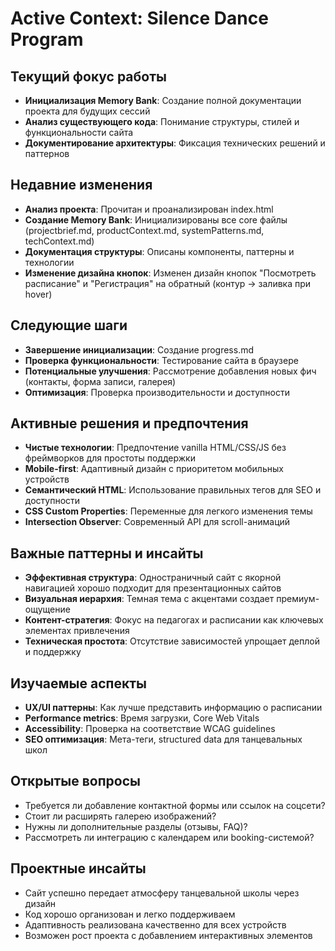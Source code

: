 # Active Context: Silence Dance Program

## Текущий фокус работы
- **Инициализация Memory Bank**: Создание полной документации проекта для будущих сессий
- **Анализ существующего кода**: Понимание структуры, стилей и функциональности сайта
- **Документирование архитектуры**: Фиксация технических решений и паттернов

## Недавние изменения
- **Анализ проекта**: Прочитан и проанализирован index.html
- **Создание Memory Bank**: Инициализированы все core файлы (projectbrief.md, productContext.md, systemPatterns.md, techContext.md)
- **Документация структуры**: Описаны компоненты, паттерны и технологии
- **Изменение дизайна кнопок**: Изменен дизайн кнопок "Посмотреть расписание" и "Регистрация" на обратный (контур → заливка при hover)

## Следующие шаги
- **Завершение инициализации**: Создание progress.md
- **Проверка функциональности**: Тестирование сайта в браузере
- **Потенциальные улучшения**: Рассмотрение добавления новых фич (контакты, форма записи, галерея)
- **Оптимизация**: Проверка производительности и доступности

## Активные решения и предпочтения
- **Чистые технологии**: Предпочтение vanilla HTML/CSS/JS без фреймворков для простоты поддержки
- **Mobile-first**: Адаптивный дизайн с приоритетом мобильных устройств
- **Семантический HTML**: Использование правильных тегов для SEO и доступности
- **CSS Custom Properties**: Переменные для легкого изменения темы
- **Intersection Observer**: Современный API для scroll-анимаций

## Важные паттерны и инсайты
- **Эффективная структура**: Одностраничный сайт с якорной навигацией хорошо подходит для презентационных сайтов
- **Визуальная иерархия**: Темная тема с акцентами создает премиум-ощущение
- **Контент-стратегия**: Фокус на педагогах и расписании как ключевых элементах привлечения
- **Техническая простота**: Отсутствие зависимостей упрощает деплой и поддержку

## Изучаемые аспекты
- **UX/UI паттерны**: Как лучше представить информацию о расписании
- **Performance metrics**: Время загрузки, Core Web Vitals
- **Accessibility**: Проверка на соответствие WCAG guidelines
- **SEO оптимизация**: Мета-теги, structured data для танцевальных школ

## Открытые вопросы
- Требуется ли добавление контактной формы или ссылок на соцсети?
- Стоит ли расширять галерею изображений?
- Нужны ли дополнительные разделы (отзывы, FAQ)?
- Рассмотреть ли интеграцию с календарем или booking-системой?

## Проектные инсайты
- Сайт успешно передает атмосферу танцевальной школы через дизайн
- Код хорошо организован и легко поддерживаем
- Адаптивность реализована качественно для всех устройств
- Возможен рост проекта с добавлением интерактивных элементов

